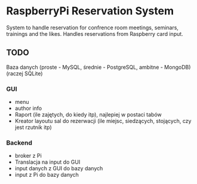 # RaspberryPi Reservation System

System to handle reservation for confrence room meetings, seminars, trainings and the likes. Handles reservations from Raspberry card input.

## TODO

Baza danych (proste - MySQL, średnie - PostgreSQL, ambitne - MongoDB)(raczej SQLite)

### GUI

- menu
- author info
- Raport (ile zajętych, do kiedy itp), najlepiej w postaci tabów
- Kreator layoutu sal do rezerwacji (ile miejsc, siedzących, stojących, czy jest rzutnik itp)

### Backend

- broker z Pi
- Translacja na input do GUI
- input danych z GUI do bazy danych
- input z Pi do bazy danych

